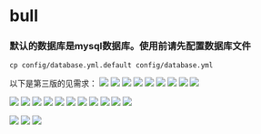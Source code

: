 # bull

### 默认的数据库是mysql数据库。使用前请先配置数据库文件
```
cp config/database.yml.default config/database.yml
```
以下是第三版的见需求：
![](http://7viknv.com1.z0.glb.clouddn.com/xq3-1.png?attname=&e=1423574930&token=jD-5bAN8KEOtgqDXYyBgas1wglWOolaz1kFBVRsR:_TIdrP0tfwUUmm_yG4-7QsT4d94)
![](http://7viknv.com1.z0.glb.clouddn.com/xq3-2.png?attname=&e=1423575928&token=jD-5bAN8KEOtgqDXYyBgas1wglWOolaz1kFBVRsR:SI_MFRgWffNyZscQ1S8f_VX6mc4)
![](http://7viknv.com1.z0.glb.clouddn.com/xq3-3.png?attname=&e=1423575928&token=jD-5bAN8KEOtgqDXYyBgas1wglWOolaz1kFBVRsR:uOcUg1kDcRtp6Sn8ZM511FTkjyg)
![](http://7viknv.com1.z0.glb.clouddn.com/xq3-4.png?attname=&e=1423575928&token=jD-5bAN8KEOtgqDXYyBgas1wglWOolaz1kFBVRsR:4_Ln6o3LuXfkCFel2S3b6C8QK6c)
![](http://7viknv.com1.z0.glb.clouddn.com/xq3-5.png?attname=&e=1423575928&token=jD-5bAN8KEOtgqDXYyBgas1wglWOolaz1kFBVRsR:dZ7JY9NGpYZ7YsP20oWctIBOigk)
![](http://7viknv.com1.z0.glb.clouddn.com/xq3-6.png?attname=&e=1423575928&token=jD-5bAN8KEOtgqDXYyBgas1wglWOolaz1kFBVRsR:ohz9bm8tDwGbIMEVrCXgiiyAuvc)
![](http://7viknv.com1.z0.glb.clouddn.com/xq3-7.png?attname=&e=1423575928&token=jD-5bAN8KEOtgqDXYyBgas1wglWOolaz1kFBVRsR:RyIEO3Ff_TI_UAnt9Qid1tfWMqM)
![](http://7viknv.com1.z0.glb.clouddn.com/xq3-8.png?attname=&e=1423575928&token=jD-5bAN8KEOtgqDXYyBgas1wglWOolaz1kFBVRsR:95I01Xrumk6DzNaStc4QnQKvsMk)
![](http://7viknv.com1.z0.glb.clouddn.com/xq3-9.png?attname=&e=1423575928&token=jD-5bAN8KEOtgqDXYyBgas1wglWOolaz1kFBVRsR:es5diVTYWg3BmtAIYLM-CdAiLaQ)

![](http://7viknv.com1.z0.glb.clouddn.com/xq3-10.png?attname=&e=1423574930&token=jD-5bAN8KEOtgqDXYyBgas1wglWOolaz1kFBVRsR:SDsvhl142J8Jj43eZwExusEjOT0)
![](http://7viknv.com1.z0.glb.clouddn.com/xq3-11.png?attname=&e=1423575928&token=jD-5bAN8KEOtgqDXYyBgas1wglWOolaz1kFBVRsR:wkx0qjYwe22_8MnNm68xwNmVtbU)
![](http://7viknv.com1.z0.glb.clouddn.com/xq3-12.png?attname=&e=1423575928&token=jD-5bAN8KEOtgqDXYyBgas1wglWOolaz1kFBVRsR:QEvNQkuoLOTFCM2yk0Aw6cIKL2A)
![](http://7viknv.com1.z0.glb.clouddn.com/xq3-13.png?attname=&e=1423575928&token=jD-5bAN8KEOtgqDXYyBgas1wglWOolaz1kFBVRsR:Ci_mtJTGgmPh-B79Oym2ep_DOog)
![](http://7viknv.com1.z0.glb.clouddn.com/xq3-14.png?attname=&e=1423575928&token=jD-5bAN8KEOtgqDXYyBgas1wglWOolaz1kFBVRsR:MU_7EAkF6m_1661k5dXuE9kaPI4)
![](http://7viknv.com1.z0.glb.clouddn.com/xq3-15.png?attname=&e=1423575928&token=jD-5bAN8KEOtgqDXYyBgas1wglWOolaz1kFBVRsR:5dqv0Xf84oll54PuDfRQciasSTo)
![](http://7viknv.com1.z0.glb.clouddn.com/xq3-16.png?attname=&e=1423575928&token=jD-5bAN8KEOtgqDXYyBgas1wglWOolaz1kFBVRsR:rx5_R8iOAULM8IcKeYOLJWEYCco)
![](http://7viknv.com1.z0.glb.clouddn.com/xq3-17.png?attname=&e=1423575928&token=jD-5bAN8KEOtgqDXYyBgas1wglWOolaz1kFBVRsR:7ACinF3T9nvdIR4CvYJ6v4tUhkQ)
![](http://7viknv.com1.z0.glb.clouddn.com/xq3-18.png?attname=&e=1423575928&token=jD-5bAN8KEOtgqDXYyBgas1wglWOolaz1kFBVRsR:sZcw0x9iUeWCCdoW_0z7E1oxSaQ)
![](http://7viknv.com1.z0.glb.clouddn.com/xq3-19.png?attname=&e=1423575928&token=jD-5bAN8KEOtgqDXYyBgas1wglWOolaz1kFBVRsR:ndwuW141wNBQZITBDy5Aksyt7fA)
![](http://7viknv.com1.z0.glb.clouddn.com/xq3-20.png?attname=&e=1423575928&token=jD-5bAN8KEOtgqDXYyBgas1wglWOolaz1kFBVRsR:zYBnoJdyWpDRJY3biid3GT3GfcU)

![](http://7viknv.com1.z0.glb.clouddn.com/xq3-21.png?attname=&e=1423575928&token=jD-5bAN8KEOtgqDXYyBgas1wglWOolaz1kFBVRsR:5I85b8fzMpZfLMjEt2VBxa4Ety8)
![](http://7viknv.com1.z0.glb.clouddn.com/xq3-22.png?attname=&e=1423575928&token=jD-5bAN8KEOtgqDXYyBgas1wglWOolaz1kFBVRsR:iz5hHrfbYKBKsEzu4XXcRufgL-A)
![](http://7viknv.com1.z0.glb.clouddn.com/xq3-23.png?attname=&e=1423575928&token=jD-5bAN8KEOtgqDXYyBgas1wglWOolaz1kFBVRsR:OEItZ3pb01Q94amicvULrzSZYWI)
